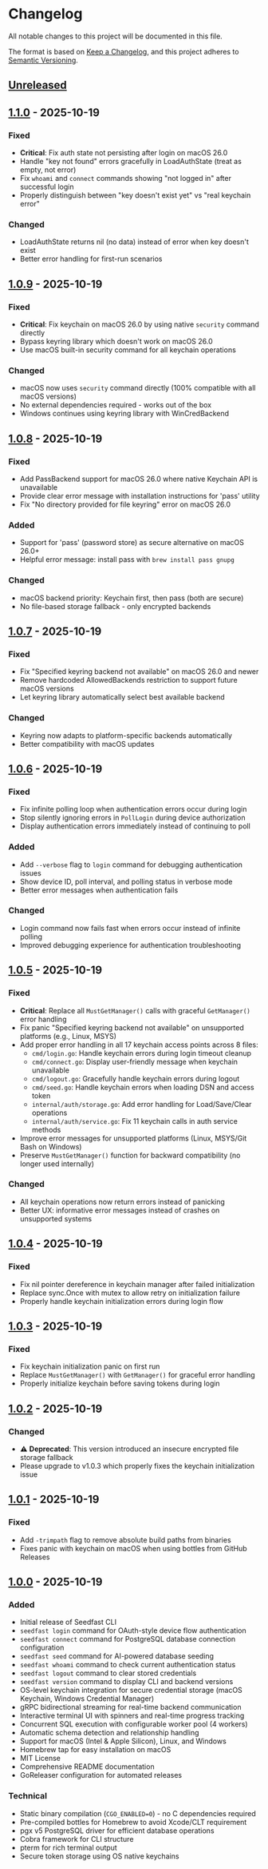 # Changelog

All notable changes to this project will be documented in this file.

The format is based on [Keep a Changelog](https://keepachangelog.com/en/1.1.0/),
and this project adheres to [Semantic Versioning](https://semver.org/spec/v2.0.0.html).

## [Unreleased]

## [1.1.0] - 2025-10-19

### Fixed
- **Critical**: Fix auth state not persisting after login on macOS 26.0
- Handle "key not found" errors gracefully in LoadAuthState (treat as empty, not error)
- Fix `whoami` and `connect` commands showing "not logged in" after successful login
- Properly distinguish between "key doesn't exist yet" vs "real keychain error"

### Changed
- LoadAuthState returns nil (no data) instead of error when key doesn't exist
- Better error handling for first-run scenarios

## [1.0.9] - 2025-10-19

### Fixed
- **Critical**: Fix keychain on macOS 26.0 by using native `security` command directly
- Bypass keyring library which doesn't work on macOS 26.0
- Use macOS built-in security command for all keychain operations

### Changed
- macOS now uses `security` command directly (100% compatible with all macOS versions)
- No external dependencies required - works out of the box
- Windows continues using keyring library with WinCredBackend

## [1.0.8] - 2025-10-19

### Fixed
- Add PassBackend support for macOS 26.0 where native Keychain API is unavailable
- Provide clear error message with installation instructions for 'pass' utility
- Fix "No directory provided for file keyring" error on macOS 26.0

### Added
- Support for 'pass' (password store) as secure alternative on macOS 26.0+
- Helpful error message: install pass with `brew install pass gnupg`

### Changed
- macOS backend priority: Keychain first, then pass (both are secure)
- No file-based storage fallback - only encrypted backends

## [1.0.7] - 2025-10-19

### Fixed
- Fix "Specified keyring backend not available" on macOS 26.0 and newer
- Remove hardcoded AllowedBackends restriction to support future macOS versions
- Let keyring library automatically select best available backend

### Changed
- Keyring now adapts to platform-specific backends automatically
- Better compatibility with macOS updates

## [1.0.6] - 2025-10-19

### Fixed
- Fix infinite polling loop when authentication errors occur during login
- Stop silently ignoring errors in `PollLogin` during device authorization
- Display authentication errors immediately instead of continuing to poll

### Added
- Add `--verbose` flag to `login` command for debugging authentication issues
- Show device ID, poll interval, and polling status in verbose mode
- Better error messages when authentication fails

### Changed
- Login command now fails fast when errors occur instead of infinite polling
- Improved debugging experience for authentication troubleshooting

## [1.0.5] - 2025-10-19

### Fixed
- **Critical**: Replace all `MustGetManager()` calls with graceful `GetManager()` error handling
- Fix panic "Specified keyring backend not available" on unsupported platforms (e.g., Linux, MSYS)
- Add proper error handling in all 17 keychain access points across 8 files:
  - `cmd/login.go`: Handle keychain errors during login timeout cleanup
  - `cmd/connect.go`: Display user-friendly message when keychain unavailable
  - `cmd/logout.go`: Gracefully handle keychain errors during logout
  - `cmd/seed.go`: Handle keychain errors when loading DSN and access token
  - `internal/auth/storage.go`: Add error handling for Load/Save/Clear operations
  - `internal/auth/service.go`: Fix 11 keychain calls in auth service methods
- Improve error messages for unsupported platforms (Linux, MSYS/Git Bash on Windows)
- Preserve `MustGetManager()` function for backward compatibility (no longer used internally)

### Changed
- All keychain operations now return errors instead of panicking
- Better UX: informative error messages instead of crashes on unsupported systems

## [1.0.4] - 2025-10-19

### Fixed
- Fix nil pointer dereference in keychain manager after failed initialization
- Replace sync.Once with mutex to allow retry on initialization failure
- Properly handle keychain initialization errors during login flow

## [1.0.3] - 2025-10-19

### Fixed
- Fix keychain initialization panic on first run
- Replace `MustGetManager()` with `GetManager()` for graceful error handling
- Properly initialize keychain before saving tokens during login

## [1.0.2] - 2025-10-19

### Changed
- ⚠️ **Deprecated**: This version introduced an insecure encrypted file storage fallback
- Please upgrade to v1.0.3 which properly fixes the keychain initialization issue

## [1.0.1] - 2025-10-19

### Fixed
- Add `-trimpath` flag to remove absolute build paths from binaries
- Fixes panic with keychain on macOS when using bottles from GitHub Releases

## [1.0.0] - 2025-10-19

### Added
- Initial release of Seedfast CLI
- `seedfast login` command for OAuth-style device flow authentication
- `seedfast connect` command for PostgreSQL database connection configuration
- `seedfast seed` command for AI-powered database seeding
- `seedfast whoami` command to check current authentication status
- `seedfast logout` command to clear stored credentials
- `seedfast version` command to display CLI and backend versions
- OS-level keychain integration for secure credential storage (macOS Keychain, Windows Credential Manager)
- gRPC bidirectional streaming for real-time backend communication
- Interactive terminal UI with spinners and real-time progress tracking
- Concurrent SQL execution with configurable worker pool (4 workers)
- Automatic schema detection and relationship handling
- Support for macOS (Intel & Apple Silicon), Linux, and Windows
- Homebrew tap for easy installation on macOS
- MIT License
- Comprehensive README documentation
- GoReleaser configuration for automated releases

### Technical
- Static binary compilation (`CGO_ENABLED=0`) - no C dependencies required
- Pre-compiled bottles for Homebrew to avoid Xcode/CLT requirement
- pgx v5 PostgreSQL driver for efficient database operations
- Cobra framework for CLI structure
- pterm for rich terminal output
- Secure token storage using OS native keychains

[Unreleased]: https://github.com/argon-it/seedfast-cli/compare/v1.1.0...HEAD
[1.1.0]: https://github.com/argon-it/seedfast-cli/compare/v1.0.9...v1.1.0
[1.0.9]: https://github.com/argon-it/seedfast-cli/compare/v1.0.8...v1.0.9
[1.0.8]: https://github.com/argon-it/seedfast-cli/compare/v1.0.7...v1.0.8
[1.0.7]: https://github.com/argon-it/seedfast-cli/compare/v1.0.6...v1.0.7
[1.0.6]: https://github.com/argon-it/seedfast-cli/compare/v1.0.5...v1.0.6
[1.0.5]: https://github.com/argon-it/seedfast-cli/compare/v1.0.4...v1.0.5
[1.0.4]: https://github.com/argon-it/seedfast-cli/compare/v1.0.3...v1.0.4
[1.0.3]: https://github.com/argon-it/seedfast-cli/compare/v1.0.2...v1.0.3
[1.0.2]: https://github.com/argon-it/seedfast-cli/compare/v1.0.1...v1.0.2
[1.0.1]: https://github.com/argon-it/seedfast-cli/compare/v1.0.0...v1.0.1
[1.0.0]: https://github.com/argon-it/seedfast-cli/releases/tag/v1.0.0

